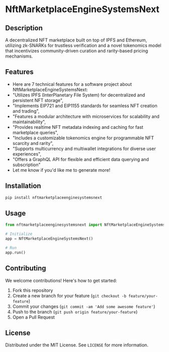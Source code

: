 # NftMarketplaceEngineSystemsNext

## Description

A decentralized NFT marketplace built on top of IPFS and Ethereum, utilizing zk-SNARKs for trustless verification and a novel tokenomics model that incentivizes community-driven curation and rarity-based pricing mechanisms.

## Features

- Here are 7 technical features for a software project about NftMarketplaceEngineSystemsNext:
- "Utilizes IPFS (InterPlanetary File System) for decentralized and persistent NFT storage",
- "Implements EIP721 and EIP1155 standards for seamless NFT creation and trading",
- "Features a modular architecture with microservices for scalability and maintainability",
- "Provides realtime NFT metadata indexing and caching for fast marketplace queries",
- "Includes a customizable tokenomics engine for programmable NFT scarcity and rarity",
- "Supports multicurrency and multiwallet integrations for diverse user experiences",
- "Offers a GraphQL API for flexible and efficient data querying and subscription"
- Let me know if you'd like me to generate more!
## Installation

```bash
pip install nftmarketplaceenginesystemsnext
```

## Usage

```python
from nftmarketplaceenginesystemsnext import NftMarketplaceEngineSystemsNext

# Initialize
app = NftMarketplaceEngineSystemsNext()

# Run
app.run()
```

## Contributing

We welcome contributions! Here's how to get started:

1. Fork this repository
2. Create a new branch for your feature (`git checkout -b feature/your-feature`)
3. Commit your changes (`git commit -am 'Add some awesome feature'`)
4. Push to the branch (`git push origin feature/your-feature`)
5. Open a Pull Request

## License

Distributed under the MIT License. See `LICENSE` for more information.
